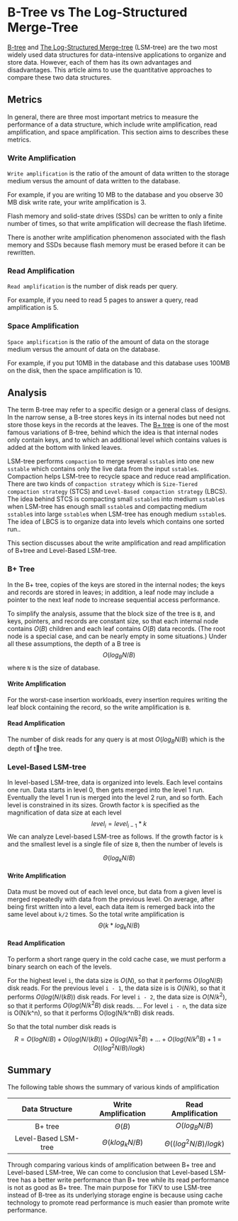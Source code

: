 # B-Tree vs The Log-Structured Merge-Tree

[B-tree](https://en.wikipedia.org/wiki/B-tree) and [The Log-Structured Merge-tree](https://en.wikipedia.org/wiki/Log-structured_merge-tree) (LSM-tree) are the two most widely used data structures for data-intensive applications to organize and store data. However, each of them has its own advantages and disadvantages. This article aims to use the quantitative approaches to compare these two data structures.

## Metrics

In general, there are three most important metrics to measure the performance of a data structure, which include write amplification, read amplification, and space amplification. This section aims to describes these metrics.

### Write Amplification

`Write amplification` is the ratio of the amount of data written to the storage medium versus the amount of data written to the database. 

For example, if you are writing 10 MB to the database and you observe 30 MB disk write rate, your write amplification is 3.

Flash memory and solid-state drives (SSDs) can be written to only a finite number of times, so that write amplification will decrease the flash lifetime.

There is another write amplification phenomenon associated with the flash memory and SSDs because flash memory must be erased before it can be rewritten.

### Read Amplification

`Read amplification` is the number of disk reads per query. 

For example, if you need to read 5 pages to answer a query, read amplification is 5.

### Space Amplification

`Space amplification` is the ratio of the amount of data on the storage medium versus the amount of data on the database. 

For example, if you put 10MB in the database and this database uses 100MB on the disk, then the space amplification is 10.

## Analysis

The term B-tree may refer to a specific design or a general class of designs. In the narrow sense, a B-tree stores keys in its internal nodes but need not store those keys in the records at the leaves. The [B+ tree](https://en.wikipedia.org/wiki/B%2B_tree#Insertion) is one of the most famous variations of B-tree, behind which the idea is that internal nodes only contain keys, and to which an additional level which contains values is added at the bottom with linked leaves.

LSM-tree performs `compaction` to merge several `sstable`s into one new `sstable` which contains only the live data from the input `sstable`s. Compaction helps LSM-tree to recycle space and reduce read amplification. There are two kinds of `compaction strategy` which is `Size-Tiered compaction strategy` (STCS) and `Level-Based compaction strategy` (LBCS). The idea behind STCS is compacting small `sstable`s into medium `sstable`s when LSM-tree has enough small `sstable`s and compacting medium `sstable`s into large `sstable`s when LSM-tree has enough medium `sstable`s. The idea of LBCS is to organize data into levels which contains one sorted run..

This section discusses about the write amplification and read amplification of B+tree and Level-Based LSM-tree. 

### B+ Tree

In the B+ tree, copies of the keys are stored in the internal nodes; the keys and records are stored in leaves; in addition, a leaf node may include a pointer to the next leaf node to increase sequential access performance.

To simplify the analysis, assume that the block size of the tree is `B`, and keys, pointers, and records are constant size, so that each internal node contains $O(B)$ children and each leaf contains $O(B)$ data records. (The root node is a special case, and can be nearly empty in some situations.) Under all these assumptions, the depth of a B tree is 
$$
O(log_BN/B)
$$
where `N` is the size of database.

#### Write Amplification

For the worst-case insertion workloads, every insertion requires writing the leaf block containing the record, so the write amplification is `B`.

#### Read Amplification

The number of disk reads for any query is at most $O(log_BN/B)$ which is the depth of the tree. 

### Level-Based LSM-tree

In level-based LSM-tree, data is organized into levels. Each level contains one run. Data starts in level 0, then gets merged into the level 1 run. Eventually the level 1 run is merged into the level 2 run, and so forth. Each level is constrained in its sizes. Growth factor `k` is specified as the magnification of data size at each level 
$$
level_i = level_{i-1}*k
$$
We can analyze Level-based LSM-tree as follows. If the growth factor is `k` and the smallest level is a single file of size `B`, then the number of levels is 

$$
Θ(log_kN/B)
$$

#### Write Amplification

Data must be moved out of each level once, but data from a given level is merged repeatedly with data from the previous level. On average, after being first written into a level, each data item is remerged back into the same level about `k/2` times. So the total write amplification is 
$$
Θ(k*log_kN/B)
$$

#### Read Amplification

To perform a short range query in the cold cache case, we must perform a binary search
on each of the levels.

For the highest level `i`, the data size is $O(N)$, so that it performs $O(logN/B)$ disk reads. 
For the previous level `i - 1`, the data size is is $O(N/k)$, so that it performs $O(log(N/(kB))$ disk reads. 
For level `i - 2`, the data size is $O(N/k^2)$, so that it performs $O(log(N/k^2B)$ disk reads.
…
For level `i - n`, the data size is O(N/k^n), so that it performs O(log(N/k^nB) disk reads.

So that the total number disk reads is 
$$
R=O(logN/B)+O(log(N/(kB))+O(log(N/k^2B)+...+O(log(N/k^nB)+1=O((log^2N/B)/logk)
$$

## Summary

The following table shows the summary of various kinds of amplification

|    Data Structure    | Write Amplification |  Read Amplification  |
| :------------------: | :-----------------: | :------------------: |
|       B+ tree        |       $Θ(B)$        |    $O(log_BN/B)$     |
| Level-Based LSM-tree |   $Θ(klog_kN/B)$    | $Θ((log^2N/B)/logk)$ |

Through comparing various kinds of amplification between B+ tree and Level-based LSM-tree, We can come to conclusion that Level-based LSM-tree has a better write performance than B+ tree while its read performance is not as good as B+ tree. The main purpose for TiKV to use LSM-tree instead of B-tree as its underlying storage engine is because using cache technology to promote read performance is much easier than promote write performance.
